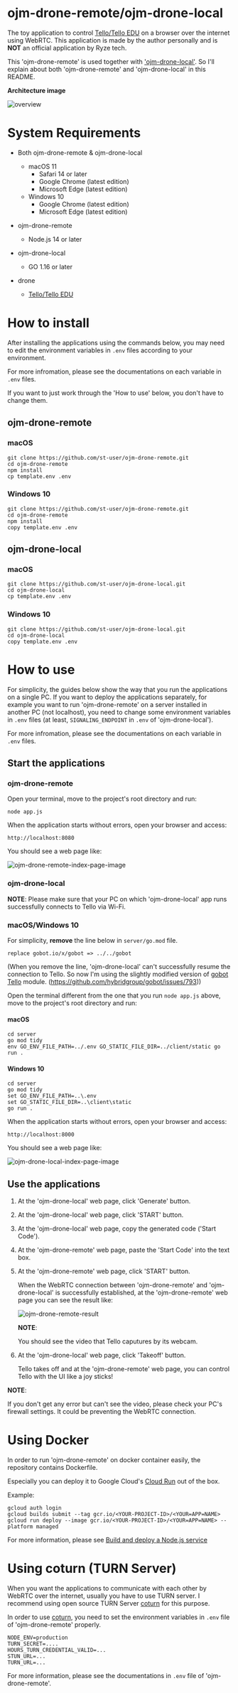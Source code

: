 # ojm-drone-remote/ojm-drone-local

The toy application to control [Tello/Tello EDU](https://www.ryzerobotics.com/jp/tello) on a browser over the internet using WebRTC.
This application is made by the author personally and is **NOT** an official application by Ryze tech. 

This 'ojm-drone-remote' is used together with ['ojm-drone-local'](https://github.com/st-user/ojm-drone-local). So I'll explain about both 'ojm-drone-remote' and 'ojm-drone-local' in this README.


**Architecture image**

![overview](./README-images/ojm-drone-arch-overview.png)



# System Requirements

 - Both ojm-drone-remote & ojm-drone-local

    - macOS 11
      - Safari 14 or later
      - Google Chrome (latest edition)
      - Microsoft Edge (latest edition)
    - Windows 10
      - Google Chrome (latest edition)
      - Microsoft Edge (latest edition)

 - ojm-drone-remote
    - Node.js 14 or later

 - ojm-drone-local
    - GO 1.16 or later

 - drone
    - [Tello/Tello EDU](https://www.ryzerobotics.com/jp/tello)


# How to install

After installing the applications using the commands below, you may need to edit the environment variables in `.env` files according to your environment.

For more infromation, please see the documentations on each variable in `.env` files.

If you want to just work through the 'How to use' below, you don't have to change them.

## ojm-drone-remote

### macOS
```
git clone https://github.com/st-user/ojm-drone-remote.git
cd ojm-drone-remote
npm install
cp template.env .env
```

### Windows 10
```
git clone https://github.com/st-user/ojm-drone-remote.git
cd ojm-drone-remote
npm install
copy template.env .env
```

## ojm-drone-local

### macOS

```
git clone https://github.com/st-user/ojm-drone-local.git
cd ojm-drone-local
cp template.env .env
```

### Windows 10

```
git clone https://github.com/st-user/ojm-drone-local.git
cd ojm-drone-local
copy template.env .env
```

# How to use

For simplicity, the guides below show the way that you run the applications on a single PC.
If you want to deploy the applications separately, for example you want to run 'ojm-drone-remote' on a server installed in another PC (not localhost), you need to change some environment variables in `.env` files
(at least, `SIGNALING_ENDPOINT` in `.env` of 'ojm-drone-local').

For more infromation, please see the documentations on each variable in `.env` files.

## Start the applications

### ojm-drone-remote

Open your terminal, move to the project's root directory and run:

```
node app.js
```

When the application starts without errors, open your browser and access:

```
http://localhost:8080
```

You should see a web page like:

![ojm-drone-remote-index-page-image](./README-images/ojm-drone-remote_1.png)


### ojm-drone-local

**NOTE**: Please make sure that your PC on which 'ojm-drone-local' app runs successfully connects to Tello via Wi-Fi.


### macOS/Windows 10

For simplicity, **remove** the line below in `server/go.mod` file.

```
replace gobot.io/x/gobot => ../../gobot
```
(When you remove the line, 'ojm-drone-local' can't successfully resume the connection to Tello. So now I'm using the slightly modified version of [gobot](https://github.com/hybridgroup/gobot/) [Tello](https://github.com/hybridgroup/gobot/tree/release/platforms/dji/tello) module. (https://github.com/hybridgroup/gobot/issues/793))


Open the terminal different from the one that you run `node app.js` above, move to the project's root directory and run:

#### macOS

```
cd server
go mod tidy
env GO_ENV_FILE_PATH=../.env GO_STATIC_FILE_DIR=../client/static go run .
```

#### Windows 10

```
cd server
go mod tidy
set GO_ENV_FILE_PATH=..\.env
set GO_STATIC_FILE_DIR=..\client\static
go run .
```

When the application starts without errors, open your browser and access:

```
http://localhost:8000
```

You should see a web page like:

![ojm-drone-local-index-page-image](./README-images/ojm-drone-local_1.png)

## Use the applications


1. At the 'ojm-drone-local' web page, click 'Generate' button.
2. At the 'ojm-drone-local' web page, click 'START' button.
3. At the 'ojm-drone-local' web page, copy the generated code ('Start Code').
4. At the 'ojm-drone-remote' web page, paste the 'Start Code' into the text box.
5. At the 'ojm-drone-remote' web page, click 'START' button.

   When the WebRTC connection between 'ojm-drone-remote' and 'ojm-drone-local' is successfully established, at the 'ojm-drone-remote' web page you can see the result like:

   ![ojm-drone-remote-result](./README-images/ojm-drone-remote_2.png)

   **NOTE**:
   
   You should see the video that Tello caputures by its webcam.



6. At the 'ojm-drone-local' web page, click 'Takeoff' button.

   Tello takes off and at the 'ojm-drone-remote' web page, you can control Tello with the UI like a joy sticks!


**NOTE**:

If you don't get any error but can't see the video, please check your PC's firewall settings. It could be preventing the WebRTC connection.


# Using Docker

In order to run 'ojm-drone-remote' on docker container easily, the repository contains Dockerfile.

Especially you can deploy it to Google Cloud's [Cloud Run](https://cloud.google.com/run/) out of the box.

Example:

```
gcloud auth login
gcloud builds submit --tag gcr.io/<YOUR-PROJECT-ID>/<YOUR=APP=NAME>
gcloud run deploy --image gcr.io/<YOUR-PROJECT-ID>/<YOUR=APP=NAME> --platform managed
```

For more information, please see [Build and deploy a Node.js service](https://cloud.google.com/run/docs/quickstarts/build-and-deploy/nodejs)

# Using coturn (TURN Server)

When you want the applications to communicate with each other by WebRTC over the internet, usually you have to use TURN server.
I recommend using open source TURN Server [coturn](https://github.com/coturn/coturn) for this purpose.

In order to use [coturn](https://github.com/coturn/coturn), you need to set the environment variables in `.env` file of 'ojm-drone-remote' properly.

```
NODE_ENV=production
TURN_SECRET=....
HOURS_TURN_CREDENTIAL_VALID=...
STUN_URL=...
TURN_URL=...
```

For more information, please see the documentations in `.env` file of 'ojm-drone-remote'.